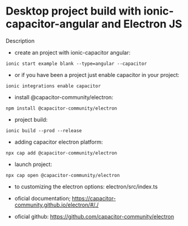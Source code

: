 # Desktop project build with ionic-capacitor-angular and Electron JS

Description

- create an project with ionic-capacitor angular:
```shell
ionic start example blank --type=angular --capacitor
```

- or if you have been a project just enable capacitor in your project:
```shell
ionic integrations enable capacitor
```

- install @capacitor-community/electron:
```shell
npm install @capacitor-community/electron
```

- project build:
```shell
ionic build --prod --release
```

- adding capacitor electron platform:
```shell
npx cap add @capacitor-community/electron
```

- launch project:
```shell
npx cap open @capacitor-community/electron
```

- to customizing the electron options:
electron/src/index.ts

- oficial documentation;
https://capacitor-community.github.io/electron/#/./

- oficial github:
https://github.com/capacitor-community/electron
